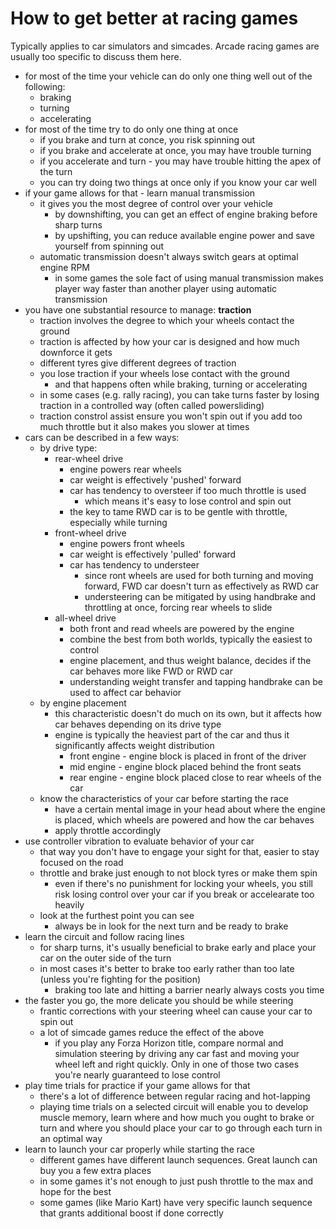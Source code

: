 # How to get better at racing games

Typically applies to car simulators and simcades. Arcade racing games are usually too specific to discuss them here.

- for most of the time your vehicle can do only one thing well out of the following:
  - braking
  - turning
  - accelerating
- for most of the time try to do only one thing at once
  - if you brake and turn at conce, you risk spinning out
  - if you brake and accelerate at once, you may have trouble turning
  - if you accelerate and turn - you may have trouble hitting the apex of the turn
  - you can try doing two things at once only if you know your car well
- if your game allows for that - learn manual transmission
  - it gives you the most degree of control over your vehicle
    - by downshifting, you can get an effect of engine braking before sharp turns
    - by upshifting, you can reduce available engine power and save yourself from spinning out
  - automatic transmission doesn't always switch gears at optimal engine RPM
    - in some games the sole fact of using manual transmission makes player way faster than another player using automatic transmission
- you have one substantial resource to manage: **traction**
  - traction involves the degree to which your wheels contact the ground
  - traction is affected by how your car is designed and how much downforce it gets
  - different tyres give different degrees of traction
  - you lose traction if your wheels lose contact with the ground
    - and that happens often while braking, turning or accelerating
  - in some cases (e.g. rally racing), you can take turns faster by losing traction in a controlled way (often called powersliding)
  - traction constrol assist ensure you won't spin out if you add too much throttle but it also makes you slower at times
- cars can be described in a few ways:
  - by drive type:
    - rear-wheel drive
      - engine powers rear wheels
      - car weight is effectively 'pushed' forward
      - car has tendency to oversteer if too much throttle is used
        - which means it's easy to lose control and spin out
      - the key to tame RWD car is to be gentle with throttle, especially while turning
    - front-wheel drive
      - engine powers front wheels
      - car weight is effectively 'pulled' forward
      - car has tendency to understeer
        - since ront wheels are used for both turning and moving forward, FWD car doesn't turn as effectively as RWD car
        - understeering can be mitigated by using handbrake and throttling at once, forcing rear wheels to slide
    - all-wheel drive
      - both front and read wheels are powered by the engine
      - combine the best from both worlds, typically the easiest to control
      - engine placement, and thus weight balance, decides if the car behaves more like FWD or RWD car
      - understanding weight transfer and tapping handbrake can be used to affect car behavior
  - by engine placement
    - this characteristic doesn't do much on its own, but it affects how car behaves depending on its drive type
    - engine is typically the heaviest part of the car and thus it significantly affects weight distribution
      - front engine - engine block is placed in front of the driver
      - mid engine - engine block placed behind the front seats
      - rear engine - engine block placed close to rear wheels of the car
  - know the characteristics of your car before starting the race
    - have a certain mental image in your head about where the engine is placed, which wheels are powered and how the car behaves
    - apply throttle accordingly
- use controller vibration to evaluate behavior of your car
  - that way you don't have to engage your sight for that, easier to stay focused on the road
  - throttle and brake just enough to not block tyres or make them spin
    - even if there's no punishment for locking your wheels, you still risk losing control over your car if you break or accelearate too heavily
  - look at the furthest point you can see
    - always be in look for the next turn and be ready to brake
- learn the circuit and follow racing lines
  - for sharp turns, it's usually beneficial to brake early and place your car on the outer side of the turn
  - in most cases it's better to brake too early rather than too late (unless you're fighting for the position)
    - braking too late and hitting a barrier nearly always costs you time
- the faster you go, the more delicate you should be while steering
  - frantic corrections with your steering wheel can cause your car to spin out
  - a lot of simcade games reduce the effect of the above
    - if you play any Forza Horizon title, compare normal and simulation steering by driving any car fast and moving your wheel left and right quickly. Only in one of those two cases you're nearly guaranteed to lose control
- play time trials for practice if your game allows for that
  - there's a lot of difference between regular racing and hot-lapping
  - playing time trials on a selected circuit will enable you to develop muscle memory, learn where and how much you ought to brake or turn and where you should place your car to go through each turn in an optimal way
- learn to launch your car properly while starting the race
  - different games have different launch sequences. Great launch can buy you a few extra places
  - in some games it's not enough to just push throttle to the max and hope for the best
  - some games (like Mario Kart) have very specific launch sequence that grants additional boost if done correctly
